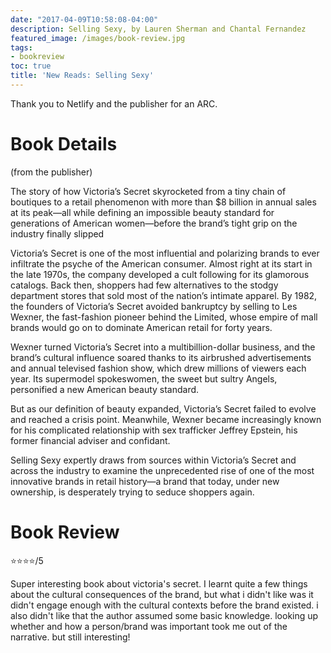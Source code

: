 ```yaml
---
date: "2017-04-09T10:58:08-04:00"
description: Selling Sexy, by Lauren Sherman and Chantal Fernandez
featured_image: /images/book-review.jpg
tags:
- bookreview
toc: true
title: 'New Reads: Selling Sexy'
---
```


Thank you to Netlify and the publisher for an ARC.

# Book Details
(from the publisher)

The story of how Victoria’s Secret skyrocketed from a tiny chain of boutiques to a retail phenomenon with more than $8 billion in annual sales at its peak—all while defining an impossible beauty standard for generations of American women—before the brand’s tight grip on the industry finally slipped

Victoria’s Secret is one of the most influential and polarizing brands to ever infiltrate the psyche of the American consumer. Almost right at its start in the late 1970s, the company developed a cult following for its glamorous catalogs. Back then, shoppers had few alternatives to the stodgy department stores that sold most of the nation’s intimate apparel. By 1982, the founders of Victoria’s Secret avoided bankruptcy by selling to Les Wexner, the fast-fashion pioneer behind the Limited, whose empire of mall brands would go on to dominate American retail for forty years.

Wexner turned Victoria’s Secret into a multibillion-dollar business, and the brand’s cultural influence soared thanks to its airbrushed advertisements and annual televised fashion show, which drew millions of viewers each year. Its supermodel spokeswomen, the sweet but sultry Angels, personified a new American beauty standard.

But as our definition of beauty expanded, Victoria’s Secret failed to evolve and reached a crisis point. Meanwhile, Wexner became increasingly known for his complicated relationship with sex trafficker Jeffrey Epstein, his former financial adviser and confidant.

Selling Sexy expertly draws from sources within Victoria’s Secret and across the industry to examine the unprecedented rise of one of the most innovative brands in retail history—a brand that today, under new ownership, is desperately trying to seduce shoppers again.

# Book Review

:star::star::star::star:/5

Super interesting book about victoria's secret. I learnt quite a few things about the cultural consequences of the brand, but what i didn't like was it didn't engage enough with the cultural contexts before the brand existed. i also didn't like that the author assumed some basic knowledge. looking up whether and how a person/brand was important took me out of the narrative. but still interesting!

